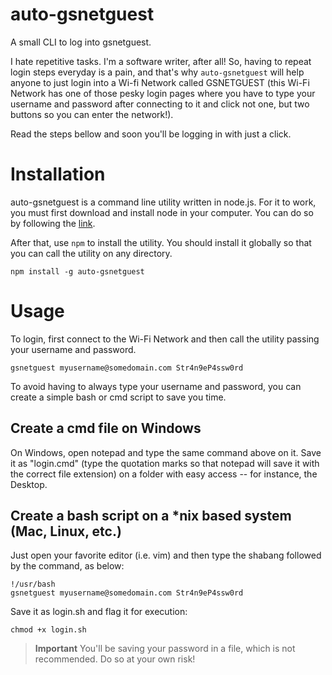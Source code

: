 # auto-gsnetguest
A small CLI to log into gsnetguest.

I hate repetitive tasks. I'm a software writer, after all! So, having to repeat login steps everyday is a pain, and that's why `auto-gsnetguest` will help anyone to just login into a Wi-fi Network called GSNETGUEST (this Wi-Fi Network has one of those pesky login pages where you have to type your username and password after connecting to it and click not one, but two buttons so you can enter the network!).

Read the steps bellow and soon you'll be logging in with just a click.

# Installation

auto-gsnetguest is a command line utility written in node.js. For it to work, you must first download and install node in your computer. You can do so by following the [link](https://nodejs.org/en/download/).

After that, use `npm` to install the utility. You should install it globally so that you can call the utility on any directory.

```
npm install -g auto-gsnetguest
```

# Usage

To login, first connect to the Wi-Fi Network and then call the utility passing your username and password.

```
gsnetguest myusername@somedomain.com Str4n9eP4ssw0rd
```

To avoid having to always type your username and password, you can create a simple bash or cmd script to save you time. 

## Create a cmd file on Windows

On Windows, open notepad and type the same command above on it. Save it as "login.cmd" (type the quotation marks so that notepad will save it with the correct file extension) on a folder with easy access -- for instance, the Desktop.

## Create a bash script on a *nix based system (Mac, Linux, etc.)

Just open your favorite editor (i.e. vim) and then type the shabang followed by the command, as below:

```
!/usr/bash
gsnetguest myusername@somedomain.com Str4n9eP4ssw0rd
```

Save it as login.sh and flag it for execution:

```
chmod +x login.sh
```


> **Important** 
> You'll be saving your password in a file, which is not recommended. Do so at your own risk!



